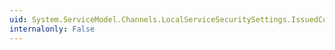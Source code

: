 ```yaml
---
uid: System.ServiceModel.Channels.LocalServiceSecuritySettings.IssuedCookieLifetime
internalonly: False
---
```

